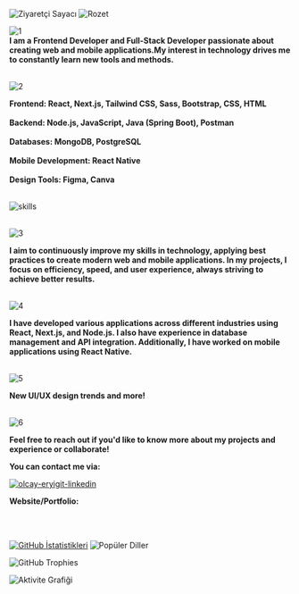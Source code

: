 ![Ziyaretçi Sayacı](https://komarev.com/ghpvc/?username=olcayeryigit&color=red) ![Rozet](https://img.shields.io/badge/Yazılım-JavaScript-blue)

![1](https://github.com/user-attachments/assets/b8866c72-e6fb-43f6-aed6-2fa27db7a93e)  
__I am a Frontend Developer and Full-Stack Developer passionate about creating web and mobile applications.My interest in technology drives me to constantly learn new tools and methods.__
<br></br>

![2](https://github.com/user-attachments/assets/1a4507d3-9428-4cf0-997d-afdc84730fc0) 

__Frontend: React, Next.js, Tailwind CSS, Sass, Bootstrap, CSS, HTML__ 
<br/>
<br/>
__Backend: Node.js, JavaScript, Java (Spring Boot), Postman__
<br/>
<br/>
__Databases: MongoDB, PostgreSQL__
<br/>
<br/>
__Mobile Development: React Native__
<br/>
<br/>
__Design Tools: Figma, Canva__
<br/>
<br/>

![skills](https://github.com/user-attachments/assets/1b51f8d7-6edf-40e2-a3cf-bcfb947520ff)
<br></br>

![3](https://github.com/user-attachments/assets/b7e130e3-d8d8-4805-bf68-314bf918002c)

__I aim to continuously improve my skills in technology, applying best practices to create modern web and mobile applications. In my projects, I focus on efficiency, speed, and user experience, always striving to achieve better results.__
<br></br>

![4](https://github.com/user-attachments/assets/9198c0d5-b038-4e12-9d21-a661cf6b9e27)

__I have developed various applications across different industries using React, Next.js, and Node.js. I also have experience in database management and API integration. Additionally, I have worked on mobile applications using React Native.__
<br></br>

![5](https://github.com/user-attachments/assets/1b0387fd-d22b-4ea0-b3c7-a966cc7a6395)

__New UI/UX design trends and more!__
<br></br>

![6](https://github.com/user-attachments/assets/326811eb-f626-4c5c-a3d0-791d2a475871)

__Feel free to reach out if you'd like to know more about my projects and experience or collaborate!__

__You can contact me via:__

[![olcay-eryigit-linkedin](https://github.com/user-attachments/assets/4c7335bd-3eb0-4050-ab62-93a3c6ebf683)](https://www.linkedin.com/in/olcay-eryi%C4%9Fit-oe1/)




__Website/Portfolio:__

<br></br>

[![GitHub İstatistikleri](https://github-readme-stats.vercel.app/api?username=olcayeryigit&show_icons=true&count_private=true&border_radius=30&theme=default&card_width=300)](https://github-readme-stats.vercel.app/api?username=olcayeryigit) ![Popüler Diller](https://github-readme-stats.vercel.app/api/top-langs/?username=olcayeryigit&layout=compact&theme=default&card_width=300&border_radius=30)


![GitHub Trophies](https://github-profile-trophy.vercel.app/?username=olcayeryigit&theme=default)

![Aktivite Grafiği](https://github-readme-activity-graph.vercel.app/graph?username=olcayeryigit&theme=gruvbox)







